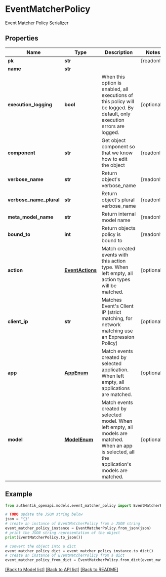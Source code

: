 # EventMatcherPolicy

Event Matcher Policy Serializer

## Properties

Name | Type | Description | Notes
------------ | ------------- | ------------- | -------------
**pk** | **str** |  | [readonly] 
**name** | **str** |  | 
**execution_logging** | **bool** | When this option is enabled, all executions of this policy will be logged. By default, only execution errors are logged. | [optional] 
**component** | **str** | Get object component so that we know how to edit the object | [readonly] 
**verbose_name** | **str** | Return object&#39;s verbose_name | [readonly] 
**verbose_name_plural** | **str** | Return object&#39;s plural verbose_name | [readonly] 
**meta_model_name** | **str** | Return internal model name | [readonly] 
**bound_to** | **int** | Return objects policy is bound to | [readonly] 
**action** | [**EventActions**](EventActions.md) | Match created events with this action type. When left empty, all action types will be matched. | [optional] 
**client_ip** | **str** | Matches Event&#39;s Client IP (strict matching, for network matching use an Expression Policy) | [optional] 
**app** | [**AppEnum**](AppEnum.md) | Match events created by selected application. When left empty, all applications are matched. | [optional] 
**model** | [**ModelEnum**](ModelEnum.md) | Match events created by selected model. When left empty, all models are matched. When an app is selected, all the application&#39;s models are matched. | [optional] 

## Example

```python
from authentik_openapi.models.event_matcher_policy import EventMatcherPolicy

# TODO update the JSON string below
json = "{}"
# create an instance of EventMatcherPolicy from a JSON string
event_matcher_policy_instance = EventMatcherPolicy.from_json(json)
# print the JSON string representation of the object
print(EventMatcherPolicy.to_json())

# convert the object into a dict
event_matcher_policy_dict = event_matcher_policy_instance.to_dict()
# create an instance of EventMatcherPolicy from a dict
event_matcher_policy_from_dict = EventMatcherPolicy.from_dict(event_matcher_policy_dict)
```
[[Back to Model list]](../README.md#documentation-for-models) [[Back to API list]](../README.md#documentation-for-api-endpoints) [[Back to README]](../README.md)


